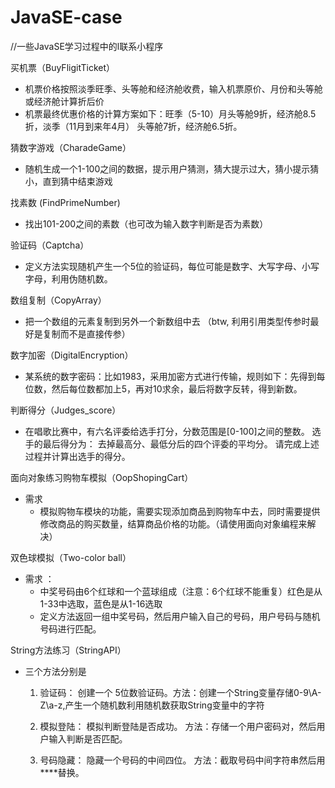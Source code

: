 # JavaSE-case
//一些JavaSE学习过程中的l联系小程序

买机票（BuyFligitTicket）

   *   机票价格按照淡季旺季、头等舱和经济舱收费，输入机票原价、月份和头等舱或经济舱计算折后价
   *   机票最终优惠价格的计算方案如下：旺季（5-10）月头等舱9折，经济舱8.5折，淡季（11月到来年4月） 头等舱7折，经济舱6.5折。

  猜数字游戏（CharadeGame）

* 随机生成一个1-100之间的数据，提示用户猜测，猜大提示过大，猜小提示猜小，直到猜中结束游戏 

找素数 (FindPrimeNumber)

   * 找出101-200之间的素数（也可改为输入数字判断是否为素数）

验证码（Captcha）

* 定义方法实现随机产生一个5位的验证码，每位可能是数字、大写字母、小写字母，利用伪随机数。

数组复制（CopyArray）

* 把一个数组的元素复制到另外一个新数组中去 （btw, 利用引用类型传参时最好是复制而不是直接传参）

数字加密（DigitalEncryption）

* 某系统的数字密码：比如1983，采用加密方式进行传输，规则如下：先得到每位数，然后每位数都加上5，再对10求余，最后将数字反转，得到新数。

判断得分（Judges_score）

* 在唱歌比赛中，有六名评委给选手打分，分数范围是[0-100]之间的整数。 选手的最后得分为：      去掉最高分、最低分后的四个评委的平均分。 请完成上述过程并计算出选手的得分。

面向对象练习购物车模拟（OopShopingCart）

* 需求 
  *   模拟购物车模块的功能，需要实现添加商品到购物车中去，同时需要提供修改商品的购买数量，结算商品价格的功能。（请使用面向对象编程来解决）

双色球模拟（Two-color ball）

* 需求 ：
  * 中奖号码由6个红球和一个蓝球组成（注意：6个红球不能重复）红色是从1-33中选取，蓝色是从1-16选取
  * 定义方法返回一组中奖号码，然后用户输入自己的号码，用户号码与随机号码进行匹配。

String方法练习（StringAPI）

* 三个方法分别是

  1. 验证码： 创建一个 5位数验证码。方法：创建一个String变量存储0-9\A-Z\a-z,产生一个随机数利用随机数获取String变量中的字符

  2. 模拟登陆： 模拟判断登陆是否成功。 方法：存储一个用户密码对，然后用户输入判断是否匹配。

  3. 号码隐藏： 隐藏一个号码的中间四位。 方法：截取号码中间字符串然后用****替换。

